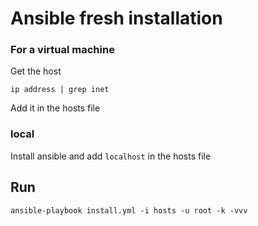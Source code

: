 # Ansible fresh installation 

### For a virtual machine

Get the host
```
ip address | grep inet
```

Add it in the hosts file

### local

Install ansible and add ```localhost``` in the hosts file

## Run 
```
ansible-playbook install.yml -i hosts -u root -k -vvv
```
